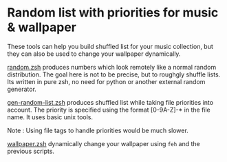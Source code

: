 # Random list with priorities for music & wallpaper

These tools can help you build shuffled list for your music collection,
but they can also be used to change your wallpaper dynamically.

[random.zsh](https://github.com/chimay/scripts/blob/master/zsh/random.zsh)
produces numbers which look remotely like a normal random distribution.
The goal here is not to be precise, but to roughgly shuffle lists.
Its written in pure zsh, no need for python or another external random
generator.

[gen-random-list.zsh](https://github.com/chimay/scripts/blob/master/zsh/gen-random-list.zsh)
produces shuffled list while taking file priorities into account. The
priority is specified using the format [0-9A-Z]-* in the file name. It
uses basic unix tools.

Note : Using file tags to handle priorities would be much slower.

[wallpaper.zsh](https://github.com/chimay/scripts/blob/master/zsh/wallpaper.zsh)
dynamically change your wallpaper using `feh` and the previous scripts.
